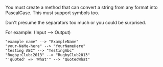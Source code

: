 You must create a method that can convert a string from any format into PascalCase. This must support symbols too.

Don't presume the separators too much or you could be surprised.

For example: (Input --> Output)
```
"example name" --> "ExampleName"
"your-NaMe-here" --> "YourNameHere"
"testing ABC" --> "TestingAbc"
"Rugby:Club:2013" --> "RugbyClub2013"
"'quOted' => 'What'" --> "QuotedWhat"
```
